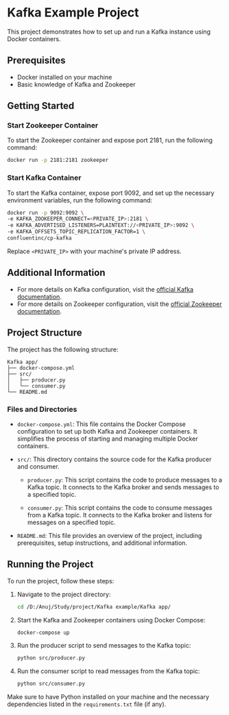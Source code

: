 # Kafka Example Project

This project demonstrates how to set up and run a Kafka instance using Docker containers.

## Prerequisites

- Docker installed on your machine
- Basic knowledge of Kafka and Zookeeper

## Getting Started

### Start Zookeeper Container

To start the Zookeeper container and expose port 2181, run the following command:

```sh
docker run -p 2181:2181 zookeeper
```

### Start Kafka Container

To start the Kafka container, expose port 9092, and set up the necessary environment variables, run the following command:

```sh
docker run -p 9092:9092 \
-e KAFKA_ZOOKEEPER_CONNECT=<PRIVATE_IP>:2181 \
-e KAFKA_ADVERTISED_LISTENERS=PLAINTEXT://<PRIVATE_IP>:9092 \
-e KAFKA_OFFSETS_TOPIC_REPLICATION_FACTOR=1 \
confluentinc/cp-kafka
```

Replace `<PRIVATE_IP>` with your machine's private IP address.

## Additional Information

- For more details on Kafka configuration, visit the [official Kafka documentation](https://kafka.apache.org/documentation/).
- For more details on Zookeeper configuration, visit the [official Zookeeper documentation](https://zookeeper.apache.org/doc/current/).


## Project Structure

The project has the following structure:

```
Kafka app/
├── docker-compose.yml
├── src/
│   ├── producer.py
│   └── consumer.py
└── README.md
```

### Files and Directories

- `docker-compose.yml`: This file contains the Docker Compose configuration to set up both Kafka and Zookeeper containers. It simplifies the process of starting and managing multiple Docker containers.

- `src/`: This directory contains the source code for the Kafka producer and consumer.

    - `producer.py`: This script contains the code to produce messages to a Kafka topic. It connects to the Kafka broker and sends messages to a specified topic.

    - `consumer.py`: This script contains the code to consume messages from a Kafka topic. It connects to the Kafka broker and listens for messages on a specified topic.

- `README.md`: This file provides an overview of the project, including prerequisites, setup instructions, and additional information.

## Running the Project

To run the project, follow these steps:

1. Navigate to the project directory:

     ```sh
     cd /D:/Anuj/Study/project/Kafka example/Kafka app/
     ```

2. Start the Kafka and Zookeeper containers using Docker Compose:

     ```sh
     docker-compose up
     ```

3. Run the producer script to send messages to the Kafka topic:

     ```sh
     python src/producer.py
     ```

4. Run the consumer script to read messages from the Kafka topic:

     ```sh
     python src/consumer.py
     ```

Make sure to have Python installed on your machine and the necessary dependencies listed in the `requirements.txt` file (if any).